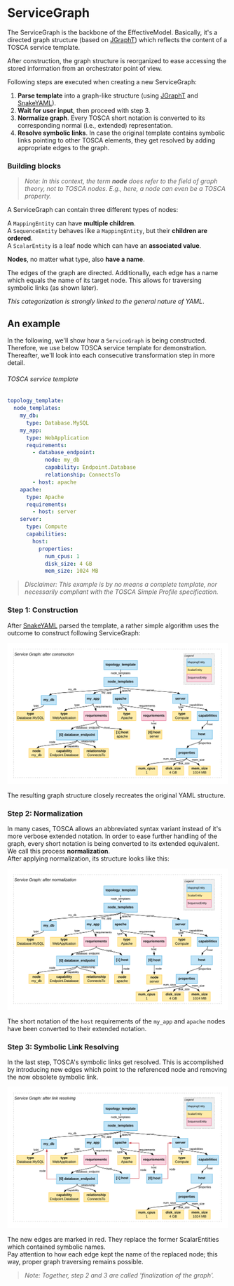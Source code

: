 # ServiceGraph

The ServiceGraph is the backbone of the EffectiveModel.
Basically, it's a directed graph structure (based on [JGraphT](jgrapht.org/)) which reflects the content of a TOSCA service template. 

After construction, the graph structure is reorganized to ease accessing the stored information from an orchestrator point of view.

Following steps are executed when creating a new ServiceGraph:

1. **Parse template** into a graph-like structure (using [JGraphT](http://jgrapht.org/) and [SnakeYAML](https://bitbucket.org/asomov/snakeyaml)).
2. **Wait for user input**, then proceed with step 3.
3. **Normalize graph**. 
   Every TOSCA short notation is converted to its corresponding normal (i.e., extended) representation.
4. **Resolve symbolic links**. In case the original template contains symbolic links pointing to other TOSCA elements, they get resolved by adding appropriate edges to the graph.

### Building blocks
>*Note: In this context, the term **node** does refer to the field of graph theory, not to TOSCA nodes. E.g., here, a node can even be a TOSCA property.*

A ServiceGraph can contain three different types of nodes:

A `MappingEntity` can have **multiple children**.  
A `SequenceEntity` behaves like a `MappingEntity`, but their **children are ordered**.  
A `ScalarEntity` is a leaf node which can have an **associated value**.

**Nodes**, no matter what type, also **have a name**.  

The edges of the graph are directed. 
Additionally, each edge has a name which equals the name of its target node. 
This allows for traversing symbolic links (as shown later).

*This categorization is strongly linked to the general nature of YAML*. 

## An example
In the following, we'll show how a `ServiceGraph` is being constructed. Therefore, we use below TOSCA service template for demonstration. Thereafter, we'll look into each consecutive transformation step in more detail.

###### TOSCA service template
```yml
topology_template:
  node_templates:
    my_db:
      type: Database.MySQL
    my_app:
      type: WebApplication
      requirements:
        - database_endpoint:
            node: my_db
            capability: Endpoint.Database
            relationship: ConnectsTo
        - host: apache
    apache:
      type: Apache
      requirements:
        - host: server
    server:
      type: Compute
      capabilities:
        host:
          properties:
            num_cpus: 1
            disk_size: 4 GB
            mem_size: 1024 MB
```
>*Disclaimer: This example is by no means a complete template, nor necessarily compliant with the TOSCA Simple Profile specification.*

### Step 1: Construction
After [SnakeYAML](https://bitbucket.org/asomov/snakeyaml) parsed the template, a rather simple algorithm uses the outcome to construct following ServiceGraph:

![ServiceGraph, after construction](img/servicegraph_construction.png)

The resulting graph structure closely recreates the original YAML structure.

### Step 2: Normalization
In many cases, TOSCA allows an abbreviated syntax variant instead of it's more verbose extended notation.
In order to ease further handling of the graph, every short notation is being converted to its extended equivalent. We call this process **normalization**.  
After applying normalization, its structure looks like this:

![ServiceGraph, after normalization](img/servicegraph_normalization.png)

The short notation of the `host` requirements of the `my_app` and `apache` nodes have been converted to their extended notation.

### Step 3: Symbolic Link Resolving
In the last step, TOSCA's symbolic links get resolved. This is accomplished by introducing new edges which point to the referenced node and removing the now obsolete symbolic link. 

![ServiceGraph, after resolving symbolic links](img/servicegraph_resolve-links.png)

The new edges are marked in red. 
They replace the former ScalarEntities which contained symbolic names.  
Pay attention to how each edge kept the name of the replaced node; 
this way, proper graph traversing remains possible.

>*Note: Together, step 2 and 3 are called 'finalization of the graph'.*

